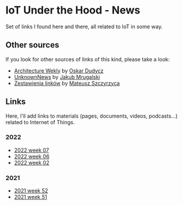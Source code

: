 # IoT Under the Hood - News
Set of links I found here and there, all related to IoT in some way.

## Other sources

If you look for other sources of links of this kind, please take a look:

- [Architecture Wekly](https://github.com/oskardudycz/ArchitectureWeekly) by [Oskar Dudycz](https://github.com/oskardudycz)
- [UnknownNews](https://mrugalski.pl/unknownews.html) by [Jakub Mrugalski](https://mrugalski.pl/)
- [Zestawienia linków](https://devopsiarz.pl/zestawienia/) by [Mateusz Szczyrzyca](https://github.com/mateusz-szczyrzyca)

## Links

Here, I'll add links to materials (pages, documents, videos, podcasts...) related to Internet of Things.

### 2022

- [2022 week 07](./2022/2022W07.md)
- [2022 week 06](./2022/2022W06.md)
- [2022 week 02](./2022/2022W02.md)
### 2021

- [2021 week 52](./2021/2021W52.md)
- [2021 week 51](./2021/2021W51.md)
